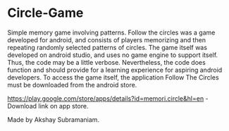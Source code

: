 Circle-Game
===========

Simple memory game involving patterns.
Follow the circles was a game developed for android, and consists of players memorizing and then repeating randomly selected patterns
of circles. The game itself was developed on android studio, and uses no game engine to support itself. Thus, the code may be a little
verbose. Nevertheless, the code does function and should provide for a learning experience for aspiring android developers. To access the game itself, the application Follow The Circles must be downloaded from the android store.

https://play.google.com/store/apps/details?id=memori.circle&hl=en - Download link on app store.

Made by Akshay Subramaniam.
